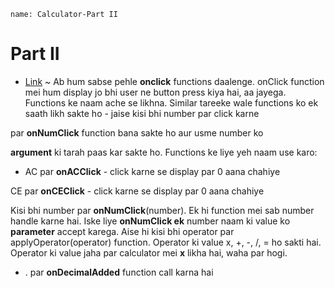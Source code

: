 ```ngMeta
name: Calculator-Part II
```

# Part II

- [Link](http://codepen.io/navgurukul/full/wgMBRR) ~ Ab hum sabse pehle **onclick** functions daalenge. onClick function mei hum display jo bhi user ne button press kiya hai, aa jayega. Functions ke naam ache se likhna. Similar tareeke wale functions ko ek saath likh sakte ho - jaise kisi bhi number par click karne

par **onNumClick** function bana sakte ho aur usme number ko
 
**argument** ki tarah paas kar sakte ho.  Functions ke liye yeh naam use karo:


- AC par **onACClick** - click karne se display par 0 aana chahiye

CE par **onCEClick** - click karne se display par 0 aana chahiye

Kisi bhi number par **onNumClick**(number). Ek hi function mei sab number handle karne hai. Iske liye
**onNumClick ek** number naam ki value ko **parameter** accept karega.
Aise hi kisi bhi operator par applyOperator(operator) function. 
Operator ki value x, +, -, /, = ho sakti hai. Operator ki value jaha par calculator mei **x** likha hai, waha par hogi.
- . par **onDecimalAdded** function call karna hai
